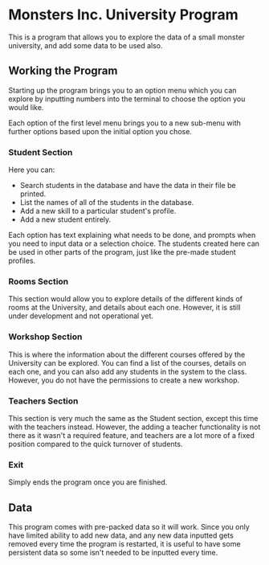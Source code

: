 # Monsters Inc. University Program
This is a program that allows you to explore the data of a small monster university, and add some data to be 
used also.

## Working the Program
Starting up the program brings you to an option menu which you can explore by inputting numbers into the terminal
to choose the option you would like.

Each option of the first level menu brings you to a new sub-menu with further options based upon the initial option
you chose. 

### Student Section
Here you can:
- Search students in the database and have the data in their file be printed.
- List the names of all of the students in the database.
- Add a new skill to a particular student's profile.
- Add a new student entirely.

Each option has text explaining what needs to be done, and prompts when you need to input data or a selection
choice. The students created here can be used in other parts of the program, just like the pre-made student 
profiles.

### Rooms Section
This section would allow you to explore details of the different kinds of rooms at the University, and details
about each one. However, it is still under development and not operational yet.

### Workshop Section
This is where the information about the different courses offered by the University can be explored. You can
find a list of the courses, details on each one, and you can also add any students in the system to the 
class. However, you do not have the permissions to create a new workshop.

### Teachers Section
This section is very much the same as the Student section, except this time with the teachers instead. However,
the adding a teacher functionality is not there as it wasn't a required feature, and teachers are a lot more of
a fixed position compared to the quick turnover of students.

### Exit
Simply ends the program once you are finished.

## Data
This program comes with pre-packed data so it will work. Since you only have limited ability to add new data, 
and any new data inputted gets removed every time the program is restarted, it is useful to have some persistent
data so some isn't needed to be inputted every time.

